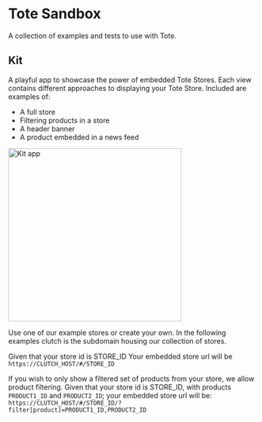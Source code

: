 # Tote Sandbox

A collection of examples and tests to use with Tote.

## Kit
A playful app to showcase the power of embedded Tote Stores.
Each view contains different approaches to displaying your Tote Store.
Included are examples of:
  * A full store
  * Filtering products in a store
  * A header banner
  * A product embedded in a news feed

<img src="https://raw.githubusercontent.com/cgil/tote-sandbox/master/Kit/assets/kit-preview.png" alt="Kit app" width="350px">

Use one of our example stores or create your own.
In the following examples clutch is the subdomain housing our collection of stores.

Given that your store id is STORE_ID
Your embedded store url will be `https://CLUTCH_HOST/#/STORE_ID`

If you wish to only show a filtered set of products from your store, we allow product filtering.
Given that your store id is STORE_ID, with products `PRODUCT1_ID` and `PRODUCT2_ID`; your embedded store url will be:
`https://CLUTCH_HOST/#/STORE_ID/?filter[product]=PRODUCT1_ID,PRODUCT2_ID`
